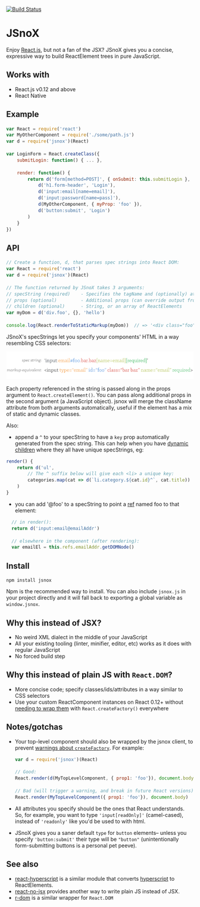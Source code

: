 [![Build Status](https://secure.travis-ci.org/af/JSnoX.png)](http://travis-ci.org/af/JSnoX)

# JSnoX

Enjoy [React.js](http://facebook.github.io/react/), but not a fan of the JSX?
JSnoX gives you a concise, expressive way to build ReactElement trees in pure JavaScript.


## Works with
* React.js v0.12 and above
* React Native


## Example

```js
var React = require('react')
var MyOtherComponent = require('./some/path.js')
var d = require('jsnox')(React)

var LoginForm = React.createClass({
    submitLogin: function() { ... },

    render: function() {
        return d('form[method=POST]', { onSubmit: this.submitLogin },
            d('h1.form-header', 'Login'),
            d('input:email[name=email]'),
            d('input:password[name=pass]'),
            d(MyOtherComponent, { myProp: 'foo' }),
            d('button:submit', 'Login')
        )
    }
})
```


## API

```js
// Create a function, d, that parses spec strings into React DOM:
var React = require('react')
var d = require('jsnox')(React)

// The function returned by JSnoX takes 3 arguments:
// specString (required)    - Specifies the tagName and (optionally) attributes
// props (optional)         - Additional props (can override output from specString)
// children (optional)      - String, or an array of ReactElements
var myDom = d('div.foo', {}, 'hello')

console.log(React.renderToStaticMarkup(myDom))  // => '<div class="foo">hello</div>'
```

JSnoX's specStrings let you specify your components' HTML in a way resembling
CSS selectors:

![spec strings](docs/jsnox-specstring.png)

Each property referenced in the string is passed along in the props argument to
`React.createElement()`. You can pass along additional props in the second argument
(a JavaScript object). jsnox will merge the className attribute from both arguments
automatically, useful if the element has a mix of static and dynamic classes.

Also:

* append a `^` to your specString to have a `key` prop automatically generated
from the spec string. This can help when you have [dynamic
children](https://facebook.github.io/react/docs/multiple-components.html#dynamic-children)
where they all have unique specStrings, eg:

```js
render() {
    return d('ul',
        // The ^ suffix below will give each <li> a unique key:
        categories.map(cat => d(`li.category.${cat.id}^`, cat.title))
    )
}
```

* you can add '@foo' to a specString to point
a [ref](http://facebook.github.io/react/docs/more-about-refs.html) named foo
to that element:

```js
  // in render():
  return d('input:email@emailAddr')

  // elsewhere in the component (after rendering):
  var emailEl = this.refs.emailAddr.getDOMNode()
```


## Install

```
npm install jsnox
```

Npm is the recommended way to install. You can also include `jsnox.js` in your
project directly and it will fall back to exporting a global variable as
`window.jsnox`.


## Why this instead of JSX?

* No weird XML dialect in the middle of your JavaScript
* All your existing tooling (linter, minifier, editor, etc) works as it does
  with regular JavaScript
* No forced build step


## Why this instead of plain JS with `React.DOM`?

* More concise code; specify classes/ids/attributes in a way similar to CSS selectors
* Use your custom ReactComponent instances on React 0.12+ without [needing
  to wrap them](https://gist.github.com/sebmarkbage/d7bce729f38730399d28)
  with `React.createFactory()` everywhere


## Notes/gotchas

* Your top-level component should also be wrapped by the jsnox client, to
  prevent [warnings about `createFactory`](https://gist.github.com/sebmarkbage/ae327f2eda03bf165261). For example:

  ```js
  var d = require('jsnox')(React)

  // Good:
  React.render(d(MyTopLevelComponent, { prop1: 'foo'}), document.body)

  // Bad (will trigger a warning, and break in future React versions):
  React.render(MyTopLevelComponent({ prop1: 'foo'}), document.body)
  ```

* All attributes you specify should be the ones that React understands. So, for
  example, you want to type `'input[readOnly]'` (camel-cased), instead of
  `'readonly'` like you'd be used to with html.
* JSnoX gives you a saner default `type` for `button` elements– unless you specify
  `'button:submit'` their type will be `"button"` (unintentionally form-submitting
  buttons is a personal pet peeve).


## See also

* [react-hyperscript](https://github.com/mlmorg/react-hyperscript) is a similar
module that converts [hyperscript](https://github.com/dominictarr/hyperscript)
to ReactElements.
* [react-no-jsx](https://github.com/jussi-kalliokoski/react-no-jsx) provides
  another way to write plain JS instead of JSX.
* [r-dom](https://github.com/uber/r-dom) is a similar wrapper for `React.DOM`
